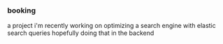 ### booking 
a project i'm recently working on optimizing a search engine with elastic search queries hopefully doing that in the backend 